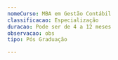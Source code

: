 ```yaml
---
nomeCurso: MBA em Gestão Contábil
classificacao: Especialização
duracao: Pode ser de 4 a 12 meses
observacao: obs
tipo: Pós Graduação

---
```



